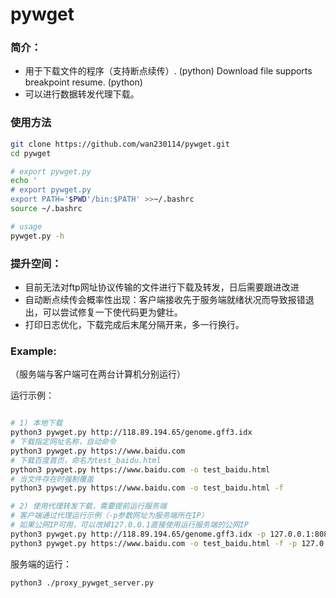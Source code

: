 # pywget

### 简介：

* 用于下载文件的程序（支持断点续传）. (python)  Download file supports breakpoint resume. (python)
* 可以进行数据转发代理下载。

### 使用方法

```bash
git clone https://github.com/wan230114/pywget.git
cd pywget

# export pywget.py
echo '
# export pywget.py
export PATH='$PWD'/bin:$PATH' >>~/.bashrc
source ~/.bashrc

# usage
pywget.py -h
```

### 提升空间：

* 目前无法对ftp网址协议传输的文件进行下载及转发，日后需要跟进改进
* 自动断点续传会概率性出现：客户端接收先于服务端就绪状况而导致报错退出，可以尝试修复一下使代码更为健壮。
* 打印日志优化，下载完成后末尾分隔开来，多一行换行。

### Example:

（服务端与客户端可在两台计算机分别运行）

运行示例：
```bash

# 1) 本地下载
python3 pywget.py http://118.89.194.65/genome.gff3.idx
# 下载指定网址名称，自动命令
python3 pywget.py https://www.baidu.com
# 下载百度首页，命名为test_baidu.html
python3 pywget.py https://www.baidu.com -o test_baidu.html
# 当文件存在时强制覆盖
python3 pywget.py https://www.baidu.com -o test_baidu.html -f

# 2) 使用代理转发下载，需要提前运行服务端
# 客户端通过代理运行示例（-p参数网址为服务端所在IP）
# 如果公网IP可用，可以改掉127.0.0.1直接使用运行服务端的公网IP
python3 pywget.py http://118.89.194.65/genome.gff3.idx -p 127.0.0.1:8080 -f
python3 pywget.py https://www.baidu.com -o test_baidu.html -f -p 127.0.0.1:8080
```

服务端的运行：
```bash
python3 ./proxy_pywget_server.py
```
